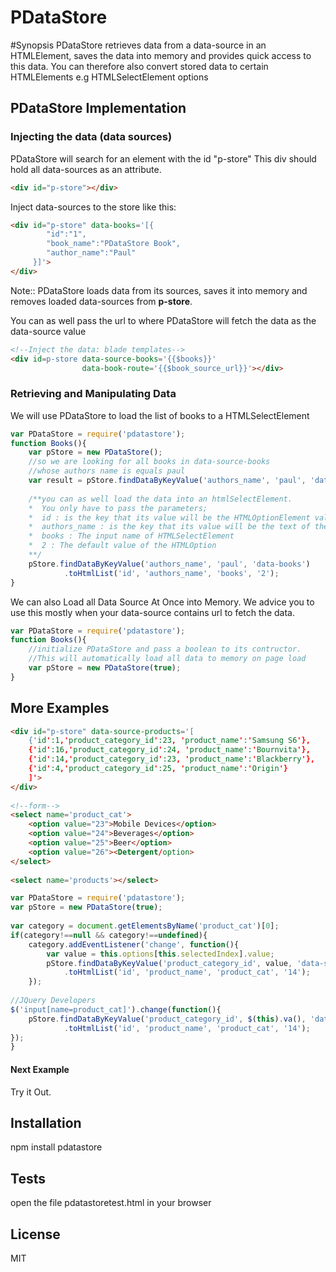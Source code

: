 # PDataStore

#Synopsis
PDataStore retrieves data from a data-source in an HTMLElement, saves the data into memory and provides quick access to this data.
You can therefore also convert stored data to certain HTMLElements e.g HTMLSelectElement options


## PDataStore Implementation


### Injecting the data (data sources)

PDataStore will search for an element with the id "p-store"
This div should hold all data-sources as an attribute.

```html
<div id="p-store"></div>
```

Inject data-sources to the store like this:
```html
<div id="p-store" data-books='[{
        "id":"1", 
        "book_name":"PDataStore Book", 
        "author_name":"Paul"
     }]'>
</div>
```
Note:: PDataStore loads data from its sources, saves it into memory and removes loaded data-sources from **p-store**.

You can as well pass the url to where PDataStore will fetch the data as the data-source value

```html
<!--Inject the data: blade templates-->
<div id=p-store data-source-books='{{$books}}' 
                data-book-route='{{$book_source_url}}'></div>
```

### Retrieving and Manipulating Data
We will use PDataStore to load the list of books to a HTMLSelectElement

```javascript
var PDataStore = require('pdatastore');
function Books(){
    var pStore = new PDataStore();
    //so we are looking for all books in data-source-books 
    //whose authors name is equals paul
    var result = pStore.findDataByKeyValue('authors_name', 'paul', 'data-source-books').result;
        
    /**you can as well load the data into an htmlSelectElement.
    *  You only have to pass the parameters;
    *  id : is the key that its value will be the HTMLOptionElement value
    *  authors_name : is the key that its value will be the text of the HTMLOptionElement
    *  books : The input name of HTMLSelectElement
    *  2 : The default value of the HTMLOption
    **/
    pStore.findDataByKeyValue('authors_name', 'paul', 'data-books')
            .toHtmlList('id', 'authors_name', 'books', '2');
}
```

We can also Load all Data Source At Once into Memory.
We advice you to use this mostly when your data-source contains url to fetch the data.
```javascript
var PDataStore = require('pdatastore');
function Books(){
    //initialize PDataStore and pass a boolean to its contructor.
    //This will automatically load all data to memory on page load
    var pStore = new PDataStore(true);
}
```

## More Examples

```html
<div id="p-store" data-source-products='[
    {'id':1,'product_category_id':23, 'product_name':'Samsung S6'},
    {'id':16,'product_category_id':24, 'product_name':'Bournvita'},
    {'id':14,'product_category_id':23, 'product_name':'Blackberry'},
    {'id':4,'product_category_id':25, 'product_name':'Origin'}
    ]'>
</div>
    
<!--form-->
<select name='product_cat'>
    <option value="23">Mobile Devices</option>
    <option value="24">Beverages</option>
    <option value="25">Beer</option>
    <option value="26"><Detergent/option>
</select>
    
<select name='products'></select>
```

```javascript
var PDataStore = require('pdatastore');
var pStore = new PDataStore(true);
    
var category = document.getElementsByName('product_cat')[0];
if(category!==null && category!==undefined){
    category.addEventListener('change', function(){
        var value = this.options[this.selectedIndex].value;
        pStore.findDataByKeyValue('product_category_id', value, 'data-source-products')
            .toHtmlList('id', 'product_name', 'product_cat', '14');
    });
    
//JQuery Developers
$('input[name=product_cat]').change(function(){
    pStore.findDataByKeyValue('product_category_id', $(this).va(), 'data-source-products')
            .toHtmlList('id', 'product_name', 'product_cat', '14');
});
}
```

#### Next Example
Try it Out.



## Installation
npm install pdatastore


## Tests
open the file pdatastoretest.html in your browser

## License
MIT

